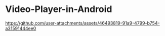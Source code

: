 # Video-Player-in-Android

https://github.com/user-attachments/assets/46493819-91a9-4799-b754-a31591444ee0
